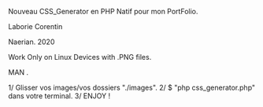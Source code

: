Nouveau CSS_Generator en PHP Natif pour mon PortFolio.

Laborie Corentin

Naerian.
2020

Work Only on Linux Devices with .PNG files.

MAN .

1/ Glisser vos images/vos dossiers "./images".
2/ $ "php css_generator.php"  dans votre terminal.
3/ ENJOY !
